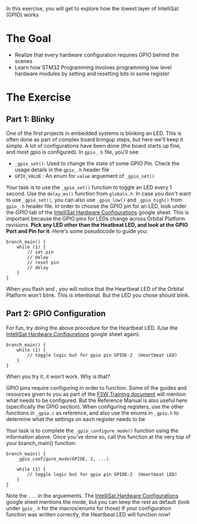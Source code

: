 In this exercise, you will get to explore how the lowest layer of IntelliSat (GPIO) works

# The Goal
* Realize that every hardware configuration requires GPIO behind the scenes
* Learn how STM32 Programming involves programming low level hardware modules by setting and resetting bits in some register

# The Exercise

## Part 1: Blinky
One of the first projects in embedded systems is blinking an LED. This is often done as part of complex board bringup steps, but here we'll keep it simple. A lot of configurations have been done (the board starts up fine, and most gpio is configured). In `gpio_.h` file, you'll see:
- `_gpio_set()`: Used to change the state of some GPIO Pin. Check the usage details in the `gpio_.h` header file
- `GPIO_VALUE` : An enum for `value` arguement of `_gpio_set()`

Your task is to use the `_gpio_set()` function to toggle an LED every 1 second. Use the `delay_ms()` function from `globals.h`. In case you don't want to use `_gpio_set()`, you can also use `_gpio_low()` and `_gpio_high()` from `gpio_.h` header file.
In order to choose the GPIO pin for an LED, look under the *GPIO* tab of the [IntelliSat Hardware Configurations](https://docs.google.com/spreadsheets/d/1z3AKVA0EOj9eafCyiSpq6Oks2v7-z21BrvQfGa0dQ-E/edit?usp=sharing) google sheet. This is important because the GPIO pins for LEDs change across Orbital Platform revisions. **Pick any LED other than the Heatbeat LED, and look at the GPIO Port and Pin for it**. 
Here's some pseudocode to guide you:
```
branch_main() {
    while (1) {
        // set pin
        // delay
        // reset pin
        // delay
    }
}
```
When you flash and , you will notice that the Heartbeat LED of the Orbital Platform won't blink. This is intentional. But the LED you chose should blink.

## Part 2: GPIO Configuration
For fun, try doing the above procedure for the Heartbeat LED. (Use the [IntelliSat Hardware Configurations](https://docs.google.com/spreadsheets/d/1z3AKVA0EOj9eafCyiSpq6Oks2v7-z21BrvQfGa0dQ-E/edit?usp=sharing) google sheet again).
```
branch_main() {
    while (1) {
        // toggle logic but for gpio pin GPIOE-2  (Heartbeat LED)
    }
}
```
When you try it, it won't work. Why is that?

GPIO pins require configuring in order to function. Some of the guides and resources given to you as part of the [FSW Training document](https://docs.google.com/document/d/1e4uV5RjFFFbwAS2kfP6IOJJQl-huPxwL6-3UlMpI6uA/edit?usp=sharing) will mention what needs to be configured. But the Reference Manual is also useful here (specifically the GPIO section). When configuring registers, use the other functions in `_gpio.c` as reference, and also use the enums in `_gpio.h` to determine what the settings on each register needs to be

Your task is to complete the `_gpio_configure_mode()` function using the information above. Once you've done so, call this function at the very top of your branch_main() function:
```
branch_main() {
    _gpio_configure_mode(GPIOE, 2, ...)

    while (1) {
        // toggle logic but for gpio pin GPIOE-2  (Heartbeat LED)
    }
}
```
Note the `...` in the arguements. The [IntelliSat Hardware Configurations](https://docs.google.com/spreadsheets/d/1z3AKVA0EOj9eafCyiSpq6Oks2v7-z21BrvQfGa0dQ-E/edit?usp=sharing) google sheet mentions the mode, but you can keep the rest as default (look under `gpio_.h` for the macros/enums for those)
If your configuration function was written correctly, the Heartbeat LED will function now!